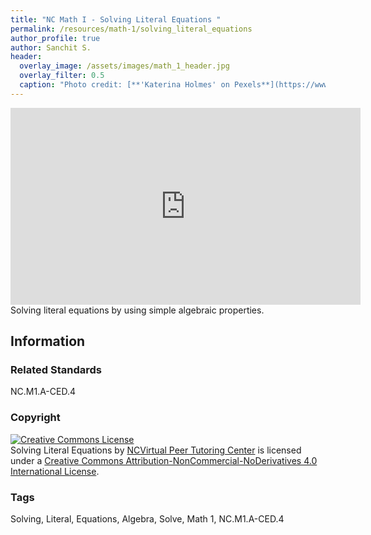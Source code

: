 ```yaml
---
title: "NC Math I - Solving Literal Equations "
permalink: /resources/math-1/solving_literal_equations
author_profile: true
author: Sanchit S.
header:
  overlay_image: /assets/images/math_1_header.jpg 
  overlay_filter: 0.5
  caption: "Photo credit: [**'Katerina Holmes' on Pexels**](https://www.pexels.com/photo/black-schoolboy-solving-math-examples-on-whiteboard-in-classroom-5905965/)"
---
```

<a href="/resources/math-1">
  <span style="font-size: 48px; color: #00000;">
    <i class="fas fa-arrow-circle-left"> </i>
  </span>
</a> 

<iframe width="560" height="315" src="https://ncvps.yuja.com/V/Video?v=2516576&node=9141913&a=1735097188&preload=false" frameborder="0" webkitallowfullscreen mozallowfullscreen allowfullscreen></iframe>
Solving literal equations by using simple algebraic properties.

## Information

### Related Standards
NC.M1.A-CED.4

### Copyright
<a rel="license" href="http://creativecommons.org/licenses/by-nc-nd/4.0/"><img alt="Creative Commons License" style="border-width:0" src="https://i.creativecommons.org/l/by-nc-nd/4.0/88x31.png" /></a><br /><span xmlns:dct="http://purl.org/dc/terms/" href="http://purl.org/dc/dcmitype/MovingImage" property="dct:title" rel="dct:type">Solving Literal Equations</span> by <a xmlns:cc="http://creativecommons.org/ns#" href="/resources/math-1/solving_literal_equations" property="cc:attributionName" rel="cc:attributionURL">NCVirtual Peer Tutoring Center</a> is licensed under a <a rel="license" href="http://creativecommons.org/licenses/by-nc-nd/4.0/">Creative Commons Attribution-NonCommercial-NoDerivatives 4.0 International License</a>.

### Tags
Solving, Literal, Equations, Algebra, Solve, Math 1, NC.M1.A-CED.4

